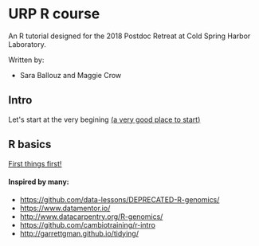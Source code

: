 # URP R course

An R tutorial designed for the 2018 Postdoc Retreat at Cold Spring Harbor Laboratory.

Written by: 
- Sara Ballouz and Maggie Crow 


## Intro
Let's start at the very begining [(a very good place to start)](intro.md)

## R basics
[First things first!](primer.md)



#### Inspired by many:
- https://github.com/data-lessons/DEPRECATED-R-genomics/
- https://www.datamentor.io/
- http://www.datacarpentry.org/R-genomics/
- https://github.com/cambiotraining/r-intro
- http://garrettgman.github.io/tidying/

